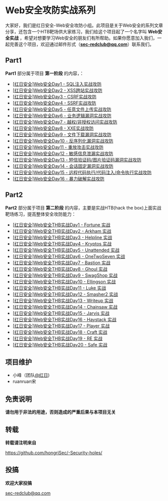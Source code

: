 # Web安全攻防实战系列


大家好，我们是红日安全-Web安全攻防小组。此项目是关于Web安全的系列文章分享，还包含一个HTB靶场供大家练习，我们给这个项目起了一个名字叫 **Web安全实战** ，希望对想要学习Web安全的朋友们有所帮助。如果你愿意加入我们，一起完善这个项目，欢迎通过邮件形式（**sec-redclub@qq.com**）联系我们。

## Part1

**Part1** 部分属于项目 **第一阶段** 的内容，：

* [ [红日安全]Web安全Day1 - SQL注入实战攻防](/Part1/Day1/files/README.md) 
* [ [红日安全]Web安全Day2 - XSS跨站实战攻防](/Part1/Day2/files/README.md) 
* [ [红日安全]Web安全Day3 - CSRF实战攻防](/Part1/day3/files/README.md) 
* [ [红日安全]Web安全Day4 - SSRF实战攻防](/Part1/day4/files/README.md) 
* [ [红日安全]Web安全Day5 - 任意文件上传实战攻防](/Part1/Day5/files/README.md) 
* [ [红日安全]Web安全Day6 - 业务逻辑漏洞实战攻防](/Part1/Day6/files/README.md) 
* [ [红日安全]Web安全Day7 - 越权/非授权访问实战攻防](/Part1/Day7/files/README.md) 
* [ [红日安全]Web安全Day8 - XXE实战攻防](/Part1/Day8/files/README.md) 
* [[红日安全]Web安全Day9 - 文件下载漏洞实战攻防](/Part1/Day9/files/README.md) 
* [[红日安全]Web安全Day10 - 反序列化漏洞实战攻防](/Part1/Day10/files/README.md) 
* [[红日安全]Web安全Day11 - 重放攻击实战攻防](/Part1/Day12/files/README.md) 
* [[红日安全]Web安全Day12 - 敏感信息泄漏实战攻防](/Part1/Day13/files/README.md) 
* [[红日安全]Web安全Day13 - 短信验证码/图片验证码漏洞实战攻防](/Part1/Day15/files/README.md) 
* [[红日安全]Web安全Day14 - 会话固定漏洞实战攻防](/Part1/Day16/files/README.md) 
* [[红日安全]Web安全Day15 - 远程代码执行/代码注入/命令执行实战攻防](/Part1/Day17/files/README.md)  
* [[红日安全]Web安全Day16 - 暴力破解实战攻防](/Part1/Day17/files/README.md) 


## Part2

**Part2** 部分属于项目 **第二阶段** 的内容，主要是实战HTB(hack the box)上面实战靶场练习，提高整体安全攻防能力：

* [ [红日安全]Web安全THB实战Day1 - Fortune 实战](/Part1/Day1/files/README.md) 
* [ [红日安全]Web安全THB实战Day2 - Arkham 实战](/Part1/Day2/files/README.md) 
* [ [红日安全]Web安全THB实战Day3 - Helpline 实战](/Part1/Day1/files/README.md) 
* [ [红日安全]Web安全THB实战Day4 - Kryptos 实战](/Part1/Day1/files/README.md) 
* [ [红日安全]Web安全THB实战Day5 - Unattended 实战](/Part1/Day1/files/README.md) 
* [ [红日安全]Web安全THB实战Day6 - OneTwoSeven 实战](/Part1/Day1/files/README.md) 
* [ [红日安全]Web安全THB实战Day7 - Bastion 实战](/Part1/Day1/files/README.md) 
* [ [红日安全]Web安全THB实战Day8 - Ghoul 实战](/Part1/Day1/files/README.md) 
* [ [红日安全]Web安全THB实战Day9 - SwagShop 实战](/Part1/Day1/files/README.md) 
* [ [红日安全]Web安全THB实战Day10 - Ellingson 实战](/Part1/Day1/files/README.md) 
* [ [红日安全]Web安全THB实战Day11 - Luke 实战](/Part1/Day1/files/README.md) 
* [ [红日安全]Web安全THB实战Day12 - Smasher2 实战](/Part1/Day1/files/README.md) 
* [ [红日安全]Web安全THB实战Day13 - Writeup 实战](/Part1/Day1/files/README.md) 
* [ [红日安全]Web安全THB实战Day14 - Chainsaw 实战](/Part1/Day1/files/README.md) 
* [ [红日安全]Web安全THB实战Day15 - Jarvis 实战](/Part1/Day1/files/README.md) 
* [ [红日安全]Web安全THB实战Day16 - Haystack 实战](/Part1/Day1/files/README.md) 
* [ [红日安全]Web安全THB实战Day17 - Player 实战](/Part1/Day1/files/README.md) 
* [ [红日安全]Web安全THB实战Day18 - Craft 实战](/Part1/Day1/files/README.md) 
* [ [红日安全]Web安全THB实战Day19 - RE 实战](/Part1/Day1/files/README.md)
* [ [红日安全]Web安全THB实战Day20 - Safe 实战](/Part1/Day1/files/README.md)



## 项目维护

- 小峰（团队[@红日](http://sec-redclub.com/))
- ruanruan宋

## 免责说明

**请勿用于非法的用途，否则造成的严重后果与本项目无关**

## 转载

**转载请注明来自**

https://github.com/hongriSec/-Security-holes/

## 投搞

**欢迎大家投搞**

sec-redclub@qq.com
